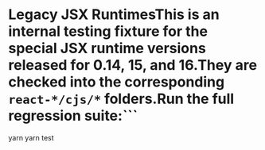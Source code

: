 # Legacy JSX RuntimesThis is an internal testing fixture for the special JSX runtime versions released for 0.14, 15, and 16.They are checked into the corresponding `react-*/cjs/*` folders.Run the full regression suite:```
yarn
yarn test
```
